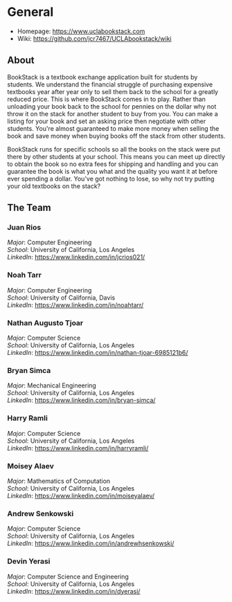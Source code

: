 # General
* Homepage: https://www.uclabookstack.com
* Wiki: https://github.com/jcr7467/UCLAbookstack/wiki

## About
BookStack is a textbook exchange application built for students by students. We understand the financial struggle of purchasing expensive textbooks year after year only to sell them back to the school for a greatly reduced price. This is where BookStack comes in to play. Rather than unloading your book back to the school for pennies on the dollar why not throw it on the stack for another student to buy from you. You can make a listing for your book and set an asking price then negotiate with other students. You're almost guaranteed to make more money when selling the book and save money when buying books off the stack from other students.

BookStack runs for specific schools so all the books on the stack were put there by other students at your school. This means you can meet up directly to obtain the book so no extra fees for shipping and handling and you can guarantee the book is what you what and the quality you want it at before ever spending a dollar. You've got nothing to lose, so why not try putting your old textbooks on the stack?
  
## The Team  
### Juan Rios  
*Major*: Computer Engineering  
*School*: University of California, Los Angeles  
*LinkedIn*: https://www.linkedin.com/in/jcrios021/  
  
### Noah Tarr
*Major*: Computer Engineering  
*School*: University of California, Davis  
*LinkedIn*: https://www.linkedin.com/in/noahtarr/
  
### Nathan Augusto Tjoar  
*Major*: Computer Science  
*School*: University of California, Los Angeles  
*LinkedIn*: https://www.linkedin.com/in/nathan-tjoar-6985121b6/
  
### Bryan Simca  
*Major*: Mechanical Engineering  
*School*: University of California, Los Angeles  
*LinkedIn*: https://www.linkedin.com/in/bryan-simca/  
  
### Harry Ramli  
*Major*: Computer Science    
*School*: University of California, Los Angeles  
*LinkedIn*: https://www.linkedin.com/in/harryramli/  
  
### Moisey Alaev  
*Major*: Mathematics of Computation  
*School*: University of California, Los Angeles  
*LinkedIn*: https://www.linkedin.com/in/moiseyalaev/  
  
### Andrew Senkowski  
*Major*: Computer Science  
*School*: University of California, Los Angeles  
*LinkedIn*: https://www.linkedin.com/in/andrewhsenkowski/  
  
### Devin Yerasi  
*Major*: Computer Science and Engineering  
*School*: University of California, Los Angeles  
*LinkedIn*: https://www.linkedin.com/in/dyerasi/  
